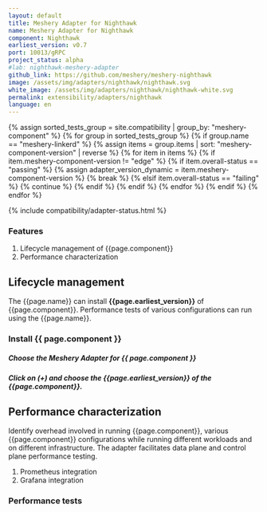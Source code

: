 ```yaml
---
layout: default
title: Meshery Adapter for Nighthawk
name: Meshery Adapter for Nighthawk
component: Nighthawk
earliest_version: v0.7
port: 10013/gRPC
project_status: alpha
#lab: nighthawk-meshery-adapter
github_link: https://github.com/meshery/meshery-nighthawk
image: /assets/img/adapters/nighthawk/nighthawk.svg
white_image: /assets/img/adapters/nighthawk/nighthawk-white.svg
permalink: extensibility/adapters/nighthawk
language: en
---
```


{% assign sorted_tests_group = site.compatibility | group_by: "meshery-component" %}
{% for group in sorted_tests_group %}
      {% if group.name == "meshery-linkerd" %}
        {% assign items = group.items | sort: "meshery-component-version" | reverse %}
        {% for item in items %}
          {% if item.meshery-component-version != "edge" %}
            {% if item.overall-status == "passing" %}
              {% assign adapter_version_dynamic = item.meshery-component-version %}
              {% break %}
            {% elsif item.overall-status == "failing" %}
              {% continue %}
            {% endif %}
          {% endif %}
        {% endfor %}
      {% endif %}
{% endfor %}

{% include compatibility/adapter-status.html %}



### Features

1. Lifecycle management of {{page.component}}
1. Performance characterization

## Lifecycle management

The {{page.name}} can install **{{page.earliest_version}}** of {{page.component}}. Performance tests of various configurations can run using the {{page.name}}.

### Install {{ page.component }}

##### Choose the Meshery Adapter for {{ page.component }}

<!-- <a href="{{ site.baseurl }}/assets/img/adapters/linkerd/linkerd-adapter.png">
  <img style="width:500px;" src="{{ site.baseurl }}/assets/img/adapters/linkerd/linkerd-adapter.png" />
</a> -->

##### Click on (+) and choose the {{page.earliest_version}} of the {{page.component}}.

<!-- <a href="{{ site.baseurl }}/assets/img/adapters/linkerd/linkerd-install.png">
  <img style="width:500px;" src="{{ site.baseurl }}/assets/img/adapters/linkerd/linkerd-install.png" />
</a> -->

## Performance characterization

Identify overhead involved in running {{page.component}}, various {{page.component}} configurations while running different workloads and on different infrastructure. The adapter facilitates data plane and control plane performance testing.

1. Prometheus integration
1. Grafana integration

### Performance tests
